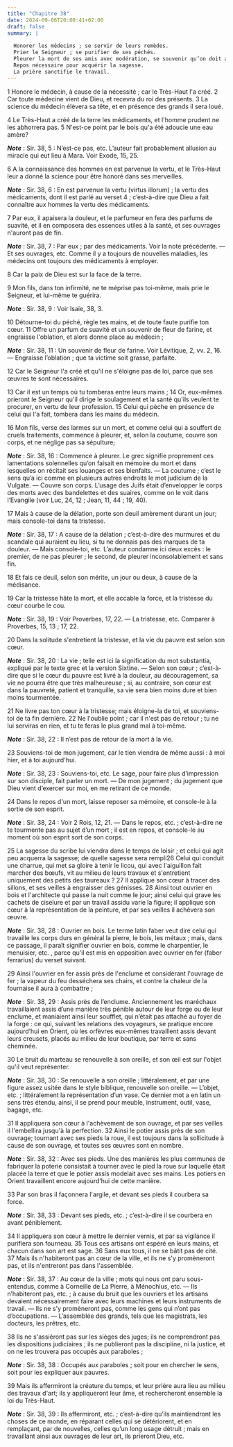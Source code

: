 ```yaml
---
title: "Chapitre 38"
date: 2024-09-06T20:00:41+02:00
draft: false
summary: |
  
  Honorer les médecins ; se servir de leurs remèdes.
  Prier le Seigneur ; se purifier de ses péchés.
  Pleurer la mort de ses amis avec modération, se souvenir qu’on doit aussi mourir.
  Repos nécessaire pour acquérir la sagesse.
  La prière sanctifie le travail.
---
```



1 Honore le médecin, à cause de la nécessité ; car le Très-Haut l'a créé. 2 Car toute médecine vient de Dieu, et recevra du roi des présents. 3 La science du médecin élèvera sa tête, et en présence des grands il sera loué.


4 Le Très-Haut a créé de la terre les médicaments, et l'homme prudent ne les abhorrera pas. 5 N'est-ce point par le bois qu'a été adoucie une eau amère?

***Note*** :  Sir. 38, 5 : N’est-ce pas, etc. L’auteur fait probablement allusion au miracle qui eut lieu à Mara. Voir Exode, 15, 25.

6 A la connaissance des hommes en est parvenue la vertu, et le Très-Haut leur a donné la science pour être honoré dans ses merveilles.

***Note*** :  Sir. 38, 6 : En est parvenue la vertu (virtus illorum) ; la vertu des médicaments, dont il est parlé au verset 4 ; c’est-à-dire que Dieu a fait connaître aux hommes la vertu des médicaments.

7 Par eux, il apaisera la douleur, et le parfumeur en fera des parfums de suavité, et il en composera des essences utiles à la santé, et ses ouvrages n'auront pas de fin.

***Note*** :  Sir. 38, 7 : Par eux ; par des médicaments. Voir la note précédente. ― Et ses ouvrages, etc. Comme il y a toujours de nouvelles maladies, les médecins ont toujours des médicaments à employer.

8 Car la paix de Dieu est sur la face de la terre.


9 Mon fils, dans ton infirmité, ne te méprise pas toi-même, mais prie le Seigneur, et lui-même te guérira.

***Note*** :  Sir. 38, 9 : Voir Isaïe, 38, 3.

10 Détourne-toi du péché, règle tes mains, et de toute faute purifie ton cœur. 11 Offre un parfum de suavité et un souvenir de fleur de farine, et engraisse l'oblation, et alors donne place au médecin ;

***Note*** :  Sir. 38, 11 : Un souvenir de fleur de farine. Voir Lévitique, 2, vv. 2, 16. ― Engraisse l’oblation ; que ta victime soit grasse, parfaite.

12 Car le Seigneur l'a créé et qu'il ne s'éloigne pas de loi, parce que ses œuvres te sont nécessaires.


13 Car il est un temps où tu tomberas entre leurs mains ; 14 Or, eux-mêmes prieront le Seigneur qu'il dirige le soulagement et la santé qu'ils veulent te procurer, en vertu de leur profession. 15 Celui qui pèche en présence de celui qui l'a fait, tombera dans les mains du médecin.


16 Mon fils, verse des larmes sur un mort, et comme celui qui a souffert de cruels traitements, commence à pleurer, et, selon la coutume, couvre son corps, et ne néglige pas sa sépulture;

***Note*** :  Sir. 38, 16 : Commence à pleurer. Le grec signifie proprement ces lamentations solennelles qu’on faisait en mémoire du mort et dans lesquelles on récitait ses louanges et ses bienfaits. ― La coutume ; c’est le sens qu’a ici comme en plusieurs autres endroits le mot judicium de la Vulgate. ― Couvre son corps. L’usage des Juifs était d’envelopper le corps des morts avec des bandelettes et des suaires, comme on le voit dans l’Evangile (voir Luc, 24, 12 ; Jean, 11, 44 ; 19, 40).

17 Mais à cause de la délation, porte son deuil amèrement durant un jour; mais console-toi dans ta tristesse.

***Note*** :  Sir. 38, 17 : A cause de la délation ; c’est-à-dire des murmures et du scandale qui auraient eu lieu, si tu ne donnais pas des marques de ta douleur. ― Mais console-toi, etc. L’auteur condamne ici deux excès : le premier, de ne pas pleurer ; le second, de pleurer inconsolablement et sans fin.

18 Et fais ce deuil, selon son mérite, un jour ou deux, à cause de la médisance.


19 Car la tristesse hâte la mort, et elle accable la force, et la tristesse du cœur courbe le cou.

***Note*** :  Sir. 38, 19 : Voir Proverbes, 17, 22. ― La tristesse, etc. Comparer à Proverbes, 15, 13 ; 17, 22.

20 Dans la solitude s'entretient la tristesse, et la vie du pauvre est selon son cœur.

***Note*** :  Sir. 38, 20 : La vie ; telle est ici la signification du mot substantia, expliqué par le texte grec et la version Sixtine. ― Selon son cœur ; c’est-à-dire que si le cœur du pauvre est livré à la douleur, au découragement, sa vie ne pourra être que très malheureuse ; si, au contraire, son cœur est dans la pauvreté, patient et tranquille, sa vie sera bien moins dure et bien moins tourmentée.

21 Ne livre pas ton cœur à la tristesse; mais éloigne-la de toi, et souviens-toi de ta fin dernière. 22 Ne l'oublie point ; car il n'est pas de retour ; tu ne lui serviras en rien, et tu te feras le plus grand mal à toi-même.

***Note*** :  Sir. 38, 22 : Il n’est pas de retour de la mort à la vie.

23 Souviens-toi de mon jugement, car le tien viendra de même aussi : à moi hier, et à toi aujourd'hui.

***Note*** :  Sir. 38, 23 : Souviens-toi, etc. Le sage, pour faire plus d’impression sur son disciple, fait parler un mort. ― De mon jugement ; du jugement que Dieu vient d’exercer sur moi, en me retirant de ce monde.


24 Dans le repos d'un mort, laisse reposer sa mémoire, et console-le à la sortie de son esprit.

***Note*** :  Sir. 38, 24 : Voir 2 Rois, 12, 21. ― Dans le repos, etc. ; c’est-à-dire ne te tourmente pas au sujet d’un mort ; il est en repos, et console-le au moment où son esprit sort de son corps.


25 La sagesse du scribe lui viendra dans le temps de loisir ; et celui qui agit peu acquerra la sagesse; de quelle sagesse sera rempli26 Celui qui conduit une charrue, qui met sa gloire à tenir le licou, qui avec l'aiguillon fait marcher des bœufs, vit au milieu de leurs travaux et s'entretient uniquement des petits des taureaux ? 27 Il applique son cœur à tracer des sillons, et ses veilles à engraisser des génisses. 28 Ainsi tout ouvrier en bois et l'architecte qui passe la nuit comme le jour; ainsi celui qui grave les cachets de ciselure et par un travail assidu varie la figure; il applique son cœur à la représentation de la peinture, et par ses veilles il achèvera son œuvre.

***Note*** :  Sir. 38, 28 : Ouvrier en bois. Le terme latin faber veut dire celui qui travaille les corps durs en général la pierre, le bois, les métaux ; mais, dans ce passage, il paraît signifier ouvrier en bois, comme le charpentier, le menuisier, etc. , parce qu’il est mis en opposition avec ouvrier en fer (faber ferrarius) du verset suivant.

29 Ainsi l'ouvrier en fer assis près de l'enclume et considérant l'ouvrage de fer ; la vapeur du feu desséchera ses chairs, et contre la chaleur de la fournaise il aura à combattre ;

***Note*** :  Sir. 38, 29 : Assis près de l’enclume. Anciennement les maréchaux travaillaient assis d’une manière très pénible autour de leur forge ou de leur enclume, et maniaient ainsi leur soufflet, qui n’était pas attaché au foyer de la forge : ce qui, suivant les relations des voyageurs, se pratique encore aujourd’hui en Orient, où les orfèvres eux-mêmes travaillent assis devant leurs creusets, placés au milieu de leur boutique, par terre et sans cheminée.

30 Le bruit du marteau se renouvelle à son oreille, et son œil est sur l'objet qu'il veut représenter.

***Note*** :  Sir. 38, 30 : Se renouvelle à son oreille ; littéralement, et par une figure assez usitée dans le style biblique, renouvelle son oreille. ― L’objet, etc. ; littéralement la représentation d’un vase. Ce dernier mot a en latin un sens très étendu, ainsi, il se prend pour meuble, instrument, outil, vase, bagage, etc.


31 Il appliquera son cœur à l'achèvement de son ouvrage, et par ses veilles il l'embellira jusqu'à la perfection. 32 Ainsi le potier assis près de son ouvrage; tournant avec ses pieds la roue, il est toujours dans la sollicitude à cause de son ouvrage, et toutes ses œuvres sont en nombre.

***Note*** :  Sir. 38, 32 : Avec ses pieds. Une des manières les plus communes de fabriquer la poterie consistait à tourner avec le pied la roue sur laquelle était placée la terre et que le potier assis modelait avec ses mains. Les potiers en Orient travaillent encore aujourd’hui de cette manière.

33 Par son bras il façonnera l'argile, et devant ses pieds il courbera sa force.

***Note*** :  Sir. 38, 33 : Devant ses pieds, etc. ; c’est-à-dire il se courbera en avant péniblement.

34 Il appliquera son cœur à mettre le dernier vernis, et par sa vigilance il purifiera son fourneau. 35 Tous ces artisans ont espéré en leurs mains, et chacun dans son art est sage. 36 Sans eux tous, il ne se bâtit pas de cité. 37 Mais ils n'habiteront pas an cœur de la ville, et ils ne s'y promèneront pas, et ils n'entreront pas dans l'assemblée.

***Note*** :  Sir. 38, 37 : Au cœur de la ville ; mots qui nous ont paru sous-entendus, comme à Corneille de La Pierre, à Ménochius, etc. ― Ils n’habiteront pas, etc. ; à cause du bruit que les ouvriers et les artisans devaient nécessairement faire avec leurs machines et leurs instruments de travail. ― Ils ne s’y promèneront pas, comme les gens qui n’ont pas d’occupations. ― L’assemblée des grands, tels que les magistrats, les docteurs, les prêtres, etc.

38 Ils ne s'assiéront pas sur les sièges des juges; ils ne comprendront pas les dispositions judiciaires ; ils ne publieront pas la discipline, ni la justice, et on ne les trouvera pas occupés aux paraboles ;

***Note*** :  Sir. 38, 38 : Occupés aux paraboles ; soit pour en chercher le sens, soit pour les expliquer aux pauvres.

39 Mais ils affermiront la créature du temps, et leur prière aura lieu au milieu des travaux d'art; ils y appliqueront leur âme, et rechercheront ensemble la loi du Très-Haut.

***Note*** :  Sir. 38, 39 : Ils affermiront, etc. ; c’est-à-dire qu’ils maintiendront les choses de ce monde, en réparant celles qui se détériorent, et en remplaçant, par de nouvelles, celles qu’un long usage détruit ; mais en travaillant ainsi aux ouvrages de leur art, ils prieront Dieu, etc.


